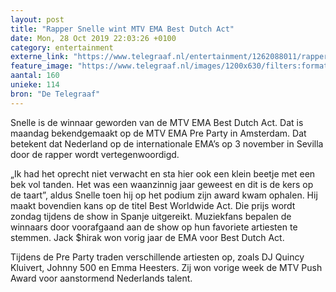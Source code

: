 ```yaml
---
layout: post
title: "Rapper Snelle wint MTV EMA Best Dutch Act"
date: Mon, 28 Oct 2019 22:03:26 +0100
category: entertainment
externe_link: "https://www.telegraaf.nl/entertainment/1262088011/rapper-snelle-wint-mtv-ema-best-dutch-act"
feature_image: "https://www.telegraaf.nl/images/1200x630/filters:format(jpeg):quality(80)/cdn-kiosk-api.telegraaf.nl/4375e550-f9c7-11e9-a901-0218eaf05005.jpg"
aantal: 160
unieke: 114
bron: "De Telegraaf"
---
```


<p class="intro">Snelle is de winnaar geworden van de MTV EMA Best Dutch Act. Dat is maandag bekendgemaakt op de MTV EMA Pre Party in Amsterdam. Dat betekent dat Nederland op de internationale EMA’s op 3 november in Sevilla door de rapper wordt vertegenwoordigd.</p> <p>„Ik had het oprecht niet verwacht en sta hier ook een klein beetje met een bek vol tanden. Het was een waanzinnig jaar geweest en dit is de kers op de taart”, aldus Snelle toen hij op het podium zijn award kwam ophalen. Hij maakt bovendien kans op de titel Best Worldwide Act. Die prijs wordt zondag tijdens de show in Spanje uitgereikt. Muziekfans bepalen de winnaars door voorafgaand aan de show op hun favoriete artiesten te stemmen. Jack $hirak won vorig jaar de EMA voor Best Dutch Act.</p><p>Tijdens de Pre Party traden verschillende artiesten op, zoals DJ Quincy Kluivert, Johnny 500 en Emma Heesters. Zij won vorige week de MTV Push Award voor aanstormend Nederlands talent.</p>

